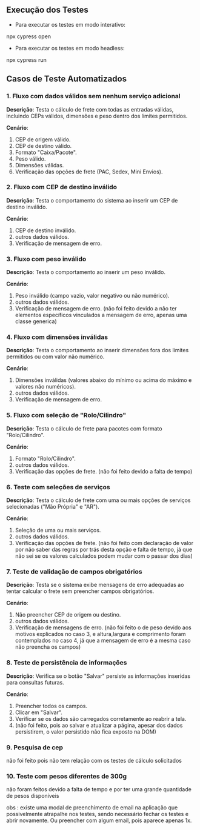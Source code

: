 ## Execução dos Testes

- Para executar os testes em modo interativo:

npx cypress open

- Para executar os testes em modo headless:

npx cypress run

## Casos de Teste Automatizados

### 1. Fluxo com dados válidos sem nenhum serviço adicional
   
**Descrição**: Testa o cálculo de frete com todas as entradas válidas, incluindo CEPs válidos, dimensões e peso dentro dos limites permitidos.

**Cenário**:
   1. CEP de origem válido.
   2. CEP de destino válido.
   3. Formato "Caixa/Pacote".
   4. Peso válido.
   5. Dimensões válidas.
   6. Verificação das opções de frete (PAC, Sedex, Mini Envios).
      
### 2. Fluxo com CEP de destino inválido
   
**Descrição**: Testa o comportamento do sistema ao inserir um CEP de destino inválido.

**Cenário**:
   1. CEP de destino inválido.
   2. outros dados válidos.
   3. Verificação de mensagem de erro.
      
### 3. Fluxo com peso inválido
   
   **Descrição**: Testa o comportamento ao inserir um peso inválido.
   
   **Cenário**:
   1. Peso inválido (campo vazio, valor negativo ou não numérico).
   2. outros dados válidos.
   3. Verificação de mensagem de erro.
   (não foi feito devido a não ter elementos específicos vinculados a mensagem de erro, apenas uma classe generica)

### 4. Fluxo com dimensões inválidas
   
   **Descrição**: Testa o comportamento ao inserir dimensões fora dos limites permitidos ou com valor não numérico.
   
   **Cenário**:
   1. Dimensões inválidas (valores abaixo do mínimo ou acima do máximo e valores não numéricos).
   2. outros dados válidos.
   3. Verificação de mensagem de erro.
      
### 5. Fluxo com seleção de "Rolo/Cilindro"
    
   **Descrição**: Testa o cálculo de frete para pacotes com formato "Rolo/Cilindro".
   
   **Cenário**:
   1. Formato "Rolo/Cilindro".
   2. outros dados válidos.
   3. Verificação das opções de frete.
   (não foi feito devido a falta de tempo)
   
### 6. Teste com seleções de serviços
    
   **Descrição**: Testa o cálculo de frete com uma ou mais opções de serviços selecionadas ("Mão Própria" e "AR").
    
   **Cenário**:
   1. Seleção de uma ou mais serviços.
   2. outros dados válidos.
   3. Verificação das opções de frete.
   (não foi feito com declaração de valor por não saber das regras por trás desta opção e falta de tempo, já que não sei se os valores calculados podem mudar com o passar dos dias)

### 7. Teste de validação de campos obrigatórios
    
   **Descrição**: Testa se o sistema exibe mensagens de erro adequadas ao tentar calcular o frete sem preencher campos obrigatórios.
    
   **Cenário**:
   1. Não preencher CEP de origem ou destino.
   2. outros dados válidos.
   3. Verificação de mensagens de erro.
   (não foi feito o de peso devido aos motivos explicados no caso 3, e altura,largura e comprimento foram contemplados no caso 4, já que a mensagem de erro é a mesma caso não preencha os campos)

### 8. Teste de persistência de informações
    
   **Descrição**: Verifica se o botão "Salvar" persiste as informações inseridas para consultas futuras.
    
   **Cenário**:
   1. Preencher todos os campos.
   2. Clicar em "Salvar".
   3. Verificar se os dados são carregados corretamente ao reabrir a tela.
   4. (não foi feito, pois ao salvar e atualizar a página, apesar dos dados persistirem, o valor persistido não fica exposto na DOM)
      
### 9. Pesquisa de cep
    
   não foi feito pois não tem relação com os testes de cálculo solicitados
   
### 10. Teste com pesos diferentes de 300g

   não foram feitos devido a falta de tempo e por ter uma grande quantidade de pesos disponíveis

obs : existe uma modal de preenchimento de email na aplicação que possivelmente atrapalhe nos testes, sendo necessário fechar os testes e abrir novamente. Ou preencher com algum email, pois aparece apenas 1x.
